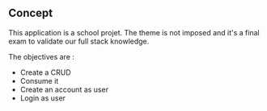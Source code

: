 ## Concept

This application is a school projet. The theme is not imposed and it's a final exam to validate our full stack knowledge.

The objectives are :

  - Create a CRUD
  - Consume it
  - Create an account as user
  - Login as user
